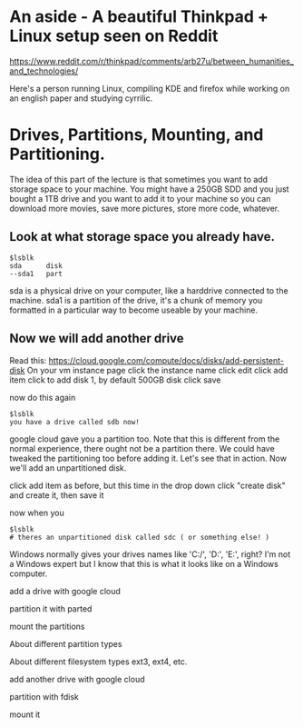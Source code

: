 # An aside - A beautiful Thinkpad + Linux setup seen on Reddit
https://www.reddit.com/r/thinkpad/comments/arb27u/between_humanities_and_technologies/

Here's a person running Linux, compiling KDE and firefox while working on an english paper and studying cyrrilic.

# Drives, Partitions, Mounting, and Partitioning.
The idea of this part of the lecture is that sometimes you want to add storage space to your machine. You might have a 250GB SDD and you just bought a 1TB drive and you want to add it to your machine so you can download more movies, save more pictures, store more code, whatever.

## Look at what storage space you already have.

```
$lsblk
sda      disk
--sda1   part
```

sda is a physical drive on your computer, like a harddrive connected to the machine. sda1 is a partition of the drive, it's a chunk of memory you 
formatted in a particular way to become useable by your machine.

## Now we will add another drive

Read this: https://cloud.google.com/compute/docs/disks/add-persistent-disk
On your vm instance page click the instance name
click edit
click add item
click to add disk 1, by default 500GB disk
click save

now do this again
```
$lsblk
you have a drive called sdb now!
```

google cloud gave you a partition too. Note that this is different from the normal experience, there ought not be a partition there. We could have tweaked the partitioning too before adding it. Let's see that in action. Now we'll add an unpartitioned disk.

click add item as before, but this time in the drop down click "create disk" and create it, then save it 

now when you 

```
$lsblk
# theres an unpartitioned disk called sdc ( or something else! )
```

Windows normally gives your drives names like 'C:/', 'D:', 'E:', right? I'm not a Windows expert but I know that this is what it looks like on a Windows computer.





add a drive with google cloud

partition it with parted

mount the partitions

About  different partition types

About different filesystem types ext3, ext4, etc.

add another drive with google cloud

partition with fdisk

mount it

